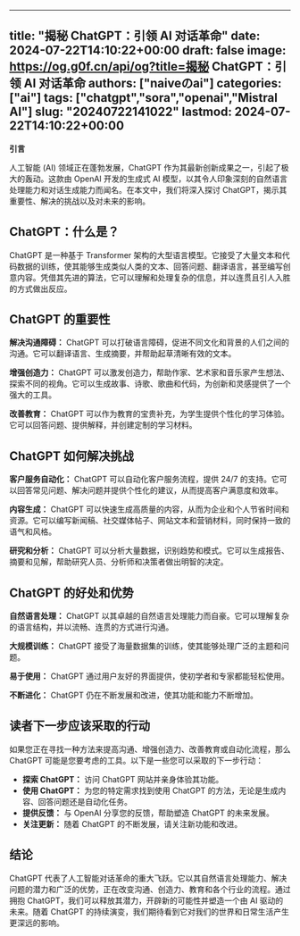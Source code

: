 
---
title: "揭秘 ChatGPT：引领 AI 对话革命"
date: 2024-07-22T14:10:22+00:00
draft: false
image: https://og.g0f.cn/api/og?title=揭秘 ChatGPT：引领 AI 对话革命
authors: ["naiveのai"]
categories: ["ai"]
tags: ["chatgpt","sora","openai","Mistral AI"]
slug: "20240722141022"
lastmod: 2024-07-22T14:10:22+00:00
---
**引言**

人工智能 (AI) 领域正在蓬勃发展，ChatGPT 作为其最新创新成果之一，引起了极大的轰动。这款由 OpenAI 开发的生成式 AI 模型，以其令人印象深刻的自然语言处理能力和对话生成能力而闻名。在本文中，我们将深入探讨 ChatGPT，揭示其重要性、解决的挑战以及对未来的影响。

## ChatGPT：什么是？

ChatGPT 是一种基于 Transformer 架构的大型语言模型。它接受了大量文本和代码数据的训练，使其能够生成类似人类的文本、回答问题、翻译语言，甚至编写创意内容。凭借其先进的算法，它可以理解和处理复杂的信息，并以连贯且引人入胜的方式做出反应。

## ChatGPT 的重要性

**解决沟通障碍：** ChatGPT 可以打破语言障碍，促进不同文化和背景的人们之间的沟通。它可以翻译语言、生成摘要，并帮助起草清晰有效的文本。

**增强创造力：** ChatGPT 可以激发创造力，帮助作家、艺术家和音乐家产生想法、探索不同的视角。它可以生成故事、诗歌、歌曲和代码，为创新和灵感提供了一个强大的工具。

**改善教育：** ChatGPT 可以作为教育的宝贵补充，为学生提供个性化的学习体验。它可以回答问题、提供解释，并创建定制的学习材料。

## ChatGPT 如何解决挑战

**客户服务自动化：** ChatGPT 可以自动化客户服务流程，提供 24/7 的支持。它可以回答常见问题、解决问题并提供个性化的建议，从而提高客户满意度和效率。

**内容生成：** ChatGPT 可以快速生成高质量的内容，从而为企业和个人节省时间和资源。它可以编写新闻稿、社交媒体帖子、网站文本和营销材料，同时保持一致的语气和风格。

**研究和分析：** ChatGPT 可以分析大量数据，识别趋势和模式。它可以生成报告、摘要和见解，帮助研究人员、分析师和决策者做出明智的决定。

## ChatGPT 的好处和优势

**自然语言处理：** ChatGPT 以其卓越的自然语言处理能力而自豪。它可以理解复杂的语言结构，并以流畅、连贯的方式进行沟通。

**大规模训练：** ChatGPT 接受了海量数据集的训练，使其能够处理广泛的主题和问题。

**易于使用：** ChatGPT 通过用户友好的界面提供，使初学者和专家都能轻松使用。

**不断进化：** ChatGPT 仍在不断发展和改进，使其功能和能力不断增加。

## 读者下一步应该采取的行动

如果您正在寻找一种方法来提高沟通、增强创造力、改善教育或自动化流程，那么 ChatGPT 可能是您要考虑的工具。以下是一些您可以采取的下一步行动：

* **探索 ChatGPT：** 访问 ChatGPT 网站并亲身体验其功能。
* **使用 ChatGPT：** 为您的特定需求找到使用 ChatGPT 的方法，无论是生成内容、回答问题还是自动化任务。
* **提供反馈：** 与 OpenAI 分享您的反馈，帮助塑造 ChatGPT 的未来发展。
* **关注更新：** 随着 ChatGPT 的不断发展，请关注新功能和改进。

## 结论

ChatGPT 代表了人工智能对话革命的重大飞跃。它以其自然语言处理能力、解决问题的潜力和广泛的优势，正在改变沟通、创造力、教育和各个行业的流程。通过拥抱 ChatGPT，我们可以释放其潜力，开辟新的可能性并塑造一个由 AI 驱动的未来。随着 ChatGPT 的持续演变，我们期待看到它对我们的世界和日常生活产生更深远的影响。